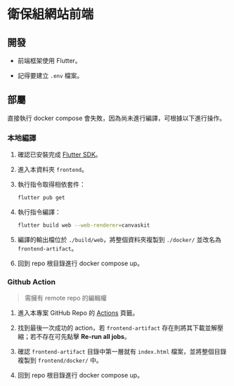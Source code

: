 # 衛保組網站前端

## 開發

- 前端框架使用 Flutter。

- 記得要建立 `.env` 檔案。

## 部屬

直接執行 docker compose 會失敗，因為尚未進行編譯，可根據以下進行操作。

### 本地編譯

1. 確認已安裝完成 [Flutter SDK](https://docs.flutter.dev/get-started/install)。

2. 進入本資料夾 `frontend`。

3. 執行指令取得相依套件：

   ```bash
   flutter pub get
   ```

4. 執行指令編譯：

   ```bash
   flutter build web --web-renderer=canvaskit
   ```

5. 編譯的輸出檔位於 `./build/web`，將整個資料夾複製到 `./docker/` 並改名為 `frontend-artifact`。

6. 回到 repo 根目錄進行 docker compose up。

### Github Action

> 需擁有 remote repo 的編輯權

1. 進入本專案 GitHub Repo 的 [Actions](https://github.com/an920107/health-care-website) 頁籤。

2. 找到最後一次成功的 action，若 `frontend-artifact` 存在則將其下載並解壓縮；若不存在可先點擊 **Re-run all jobs**。

3. 確認 `frontend-artifact` 目錄中第一層就有 `index.html` 檔案，並將整個目錄複製到 `frontend/docker/` 中。

4. 回到 repo 根目錄進行 docker compose up。
